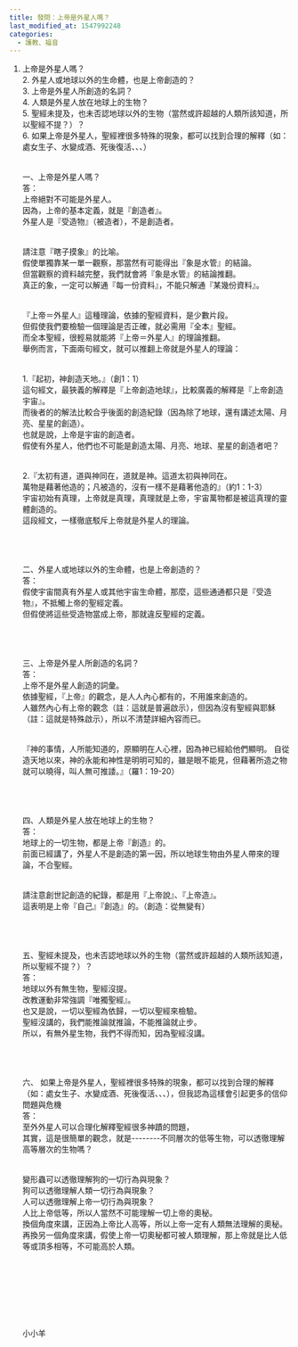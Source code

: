 ```yaml
---
title: 發問：上帝是外星人嗎？
last_modified_at: 1547992248
categories:
  - 護教、福音
---
```


1.	上帝是外星人嗎？<br>2.	外星人或地球以外的生命體，也是上帝創造的？<br>3.	上帝是外星人所創造的名詞？<br>4.	人類是外星人放在地球上的生物？<br>5.	聖經未提及，也未否認地球以外的生物（當然或許超越的人類所該知道，所以聖經不提？）？<br>6.	如果上帝是外星人，聖經裡很多特殊的現象，都可以找到合理的解釋（如：處女生子、水變成酒、死後復活、、、）<br><br><!--more--><br>一、上帝是外星人嗎？<br>答：<br>上帝絕對不可能是外星人。<br>因為，上帝的基本定義，就是『創造者』。<br>外星人是『受造物』（被造者），不是創造者。<br><br> <br>請注意『瞎子摸象』的比喻。<br>假使單獨靠某一單一觀察，那當然有可能得出『象是水管』的結論。<br>但當觀察的資料越完整，我們就會將『象是水管』的結論推翻。<br>真正的象，一定可以解通『每一份資料』，不能只解通『某幾份資料』。<br><br> <br>『上帝＝外星人』這種理論，依據的聖經資料，是少數片段。<br>但假使我們要檢驗一個理論是否正確，就必需用『全本』聖經。<br>而全本聖經，很輕易就能將『上帝＝外星人』的理論推翻。<br>舉例而言，下面兩句經文，就可以推翻上帝就是外星人的理論：<br> <br><br>1.『起初，神創造天地。』（創1：1）<br>這句經文，最狹義的解釋是『上帝創造地球』，比較廣義的解釋是『上帝創造宇宙』。<br>而後者的的解法比較合乎後面的創造紀錄（因為除了地球，還有講述太陽、月亮、星星的創造）。<br>也就是說，上帝是宇宙的創造者。<br>假使有外星人，他們也不可能是創造太陽、月亮、地球、星星的創造者吧？<br><br> <br>2.『太初有道，道與神同在，道就是神。這道太初與神同在。<br>萬物是藉著他造的；凡被造的，沒有一樣不是藉著他造的』（約1：1-3）<br>宇宙初始有真理，上帝就是真理，真理就是上帝，宇宙萬物都是被這真理的靈體創造的。<br>這段經文，一樣徹底駁斥上帝就是外星人的理論。<br> <br><br><br><br>二、外星人或地球以外的生命體，也是上帝創造的？<br>答：<br>假使宇宙間真有外星人或其他宇宙生命體，那麼，這些通通都只是『受造物』，不抵觸上帝的聖經定義。<br>但假使將這些受造物當成上帝，那就違反聖經的定義。<br> <br><br><br> <br>三、上帝是外星人所創造的名詞？<br>答：<br>上帝不是外星人創造的詞彙。<br>依據聖經，『上帝』的觀念，是人人內心都有的，不用誰來創造的。<br>人雖然內心有上帝的觀念（註：這就是普遍啟示），但因為沒有聖經與耶穌（註：這就是特殊啟示），所以不清楚詳細內容而已。<br> <br><br>『神的事情，人所能知道的，原顯明在人心裡，因為神已經給他們顯明。 自從造天地以來，神的永能和神性是明明可知的，雖是眼不能見，但藉著所造之物就可以曉得，叫人無可推諉。』（羅1：19-20）<br> <br> <br><br><br>四、人類是外星人放在地球上的生物？<br>答：<br>地球上的一切生物，都是上帝『創造』的。<br>前面已經講了，外星人不是創造的第一因，所以地球生物由外星人帶來的理論，不合聖經。<br> <br><br>請注意創世記創造的紀錄，都是用『上帝說』、『上帝造』。<br>這表明是上帝『自己』『創造』的。（創造：從無變有）<br> <br> <br><br><br>五、聖經未提及，也未否認地球以外的生物（當然或許超越的人類所該知道，所以聖經不提？）？<br>答：<br>地球以外有無生物，聖經沒提。<br>改教運動非常強調『唯獨聖經』。<br>也又是說，一切以聖經為依歸，一切以聖經來檢驗。<br>聖經沒講的，我們能推論就推論，不能推論就止步。<br>所以，有無外星生物，我們不得而知，因為聖經沒講。<br> <br><br><br><br>六、	如果上帝是外星人，聖經裡很多特殊的現象，都可以找到合理的解釋（如：處女生子、水變成酒、死後復活、、、），但我認為這樣會引起更多的信仰問題與危機<br>答：<br>至外外星人可以合理化解釋聖經很多神蹟的問題，<br>其實，這是很簡單的觀念，就是--------不同層次的低等生物，可以透徹理解高等層次的生物嗎？<br><br><br>變形蟲可以透徹理解狗的一切行為與現象？<br>狗可以透徹理解人類一切行為與現象？<br>人可以透徹理解上帝一切行為與現象？<br>人比上帝低等，所以人當然不可能理解一切上帝的奧秘。<br>換個角度來講，正因為上帝比人高等，所以上帝一定有人類無法理解的奧秘。<br>再換另一個角度來講，假使上帝一切奧秘都可被人類理解，那上帝就是比人低等或頂多相等，不可能高於人類。<br> <br> <br><br><br><br><br><br><br>小小羊<br><br><br><br><br><br><br><br><br>
